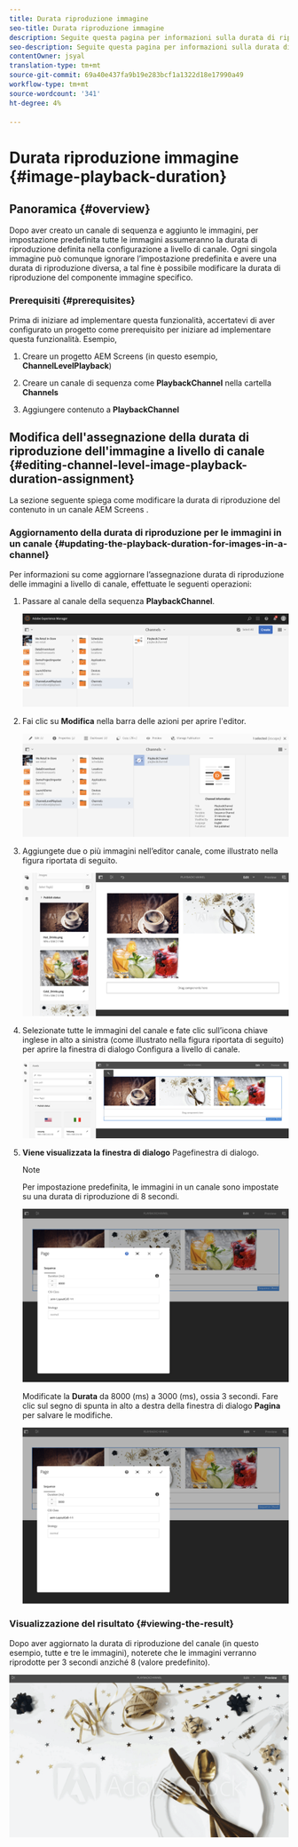 ```yaml
---
title: Durata riproduzione immagine
seo-title: Durata riproduzione immagine
description: Seguite questa pagina per informazioni sulla durata di riproduzione delle immagini.
seo-description: Seguite questa pagina per informazioni sulla durata di riproduzione delle immagini.
contentOwner: jsyal
translation-type: tm+mt
source-git-commit: 69a40e437fa9b19e283bcf1a1322d18e17990a49
workflow-type: tm+mt
source-wordcount: '341'
ht-degree: 4%

---
```



# Durata riproduzione immagine {#image-playback-duration}

## Panoramica {#overview}

Dopo aver creato un canale di sequenza e aggiunto le immagini, per impostazione predefinita tutte le immagini assumeranno la durata di riproduzione definita nella configurazione a livello di canale. Ogni singola immagine può comunque ignorare l’impostazione predefinita e avere una durata di riproduzione diversa, a tal fine è possibile modificare la durata di riproduzione del componente immagine specifico.

### Prerequisiti {#prerequisites}

Prima di iniziare ad implementare questa funzionalità, accertatevi di aver configurato un progetto come prerequisito per iniziare ad implementare questa funzionalità. Esempio,

1. Creare un progetto AEM Screens  (in questo esempio, **ChannelLevelPlayback**)

1. Creare un canale di sequenza come **PlaybackChannel** nella cartella **Channels**

1. Aggiungere contenuto a **PlaybackChannel**

## Modifica dell&#39;assegnazione della durata di riproduzione dell&#39;immagine a livello di canale {#editing-channel-level-image-playback-duration-assignment}

La sezione seguente spiega come modificare la durata di riproduzione del contenuto in un canale AEM Screens .

### Aggiornamento della durata di riproduzione per le immagini in un canale {#updating-the-playback-duration-for-images-in-a-channel}

Per informazioni su come aggiornare l’assegnazione durata di riproduzione delle immagini a livello di canale, effettuate le seguenti operazioni:

1. Passare al canale della sequenza **PlaybackChannel**.

   ![screen_shot_2019-06-24at62818pm](assets/screen_shot_2019-06-24at62818pm.png)

1. Fai clic su **Modifica** nella barra delle azioni per aprire l&#39;editor.

   ![screen_shot_2019-06-24at70141pm](assets/screen_shot_2019-06-24at70141pm.png)

1. Aggiungete due o più immagini nell’editor canale, come illustrato nella figura riportata di seguito.

   ![screen_shot_2019-06-24at90534pm](assets/screen_shot_2019-06-24at90534pm.png)

1. Selezionate tutte le immagini del canale e fate clic sull’icona chiave inglese in alto a sinistra (come illustrato nella figura riportata di seguito) per aprire la finestra di dialogo Configura a livello di canale.

   ![screen_shot_2019-06-25at95945am](assets/screen_shot_2019-06-25at95945am.png)

1. **Viene visualizzata la finestra di dialogo** Pagefinestra di dialogo.

   >[!NOTE]
   >
   >Per impostazione predefinita, le immagini in un canale sono impostate su una durata di riproduzione di 8 secondi.

   ![screen_shot_2019-06-25at100343am](assets/screen_shot_2019-06-25at100343am.png)

   Modificate la **Durata** da 8000 (ms) a 3000 (ms), ossia 3 secondi. Fare clic sul segno di spunta in alto a destra della finestra di dialogo **Pagina** per salvare le modifiche.

   ![screen_shot_2019-06-25at101527am](assets/screen_shot_2019-06-25at101527am.png)

### Visualizzazione del risultato {#viewing-the-result}

Dopo aver aggiornato la durata di riproduzione del canale (in questo esempio, tutte e tre le immagini), noterete che le immagini verranno riprodotte per 3 secondi anziché 8 (valore predefinito).

![channel_preview](assets/channel_preview.gif)

